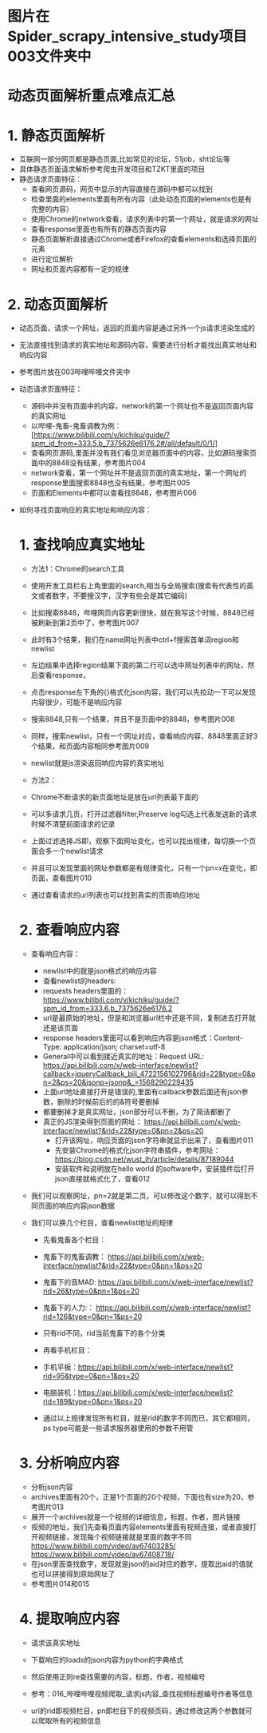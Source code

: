 # 图片在Spider_scrapy_intensive_study项目003文件夹中

# 动态页面解析重点难点汇总

# 1. 静态页面解析
- 互联网一部分网页都是静态页面,比如常见的论坛，51job，sht论坛等
- 具体静态页面请求解析参考爬虫开发项目和TZKT里面的项目
- 静态请求页面特征：
    - 查看网页源码，网页中显示的内容直接在源码中都可以找到
    - 检查里面的elements里面有所有内容（此处动态页面的elements也是有完整的内容）
    - 使用Chrome的network查看，请求列表中的第一个网址，就是请求的网址
    - 查看response里面也有所有的静态页面内容 
    - 静态页面解析直接通过Chrome或者Firefox的查看elements和选择页面的元素
    - 进行定位解析
    - 网址和页面内容都有一定的规律

# 2. 动态页面解析
- 动态页面，请求一个网址，返回的页面内容是通过另外一个js请求渲染生成的
- 无法直接找到请求的真实地址和源码内容，需要进行分析才能找出真实地址和响应内容

- 参考图片放在003哔哩哔哩文件夹中
- 动态请求页面特征：
    - 源码中并没有页面中的内容，network的第一个网址也不是返回页面内容的真实网址  
    - 以哔哩-鬼畜-鬼畜调教为例：[https://www.bilibili.com/v/kichiku/guide/?spm_id_from=333.5.b_7375626e6176.2#/all/default/0/1/]
    - 查看网页源码,里面并没有我们看见浏览器页面中的内容，比如源码搜索页面中的8848没有结果，参考图片004
    - network查看，第一个网址并不是返回页面的真实地址，第一个网址的response里面搜索8848也没有结果，参考图片005
    - 页面和Elements中都可以查看找8848，参考图片006
    
- 如何寻找页面响应的真实地址和响应内容：
    # 1. 查找响应真实地址
    - 方法1：Chrome的search工具
    - 使用开发工具栏右上角里面的search,相当与全局搜索(搜索有代表性的英文或者数字，不要搜汉字，汉字有些会是其它编码)
    - 比如搜索8848，哔哩网页内容更新很快，就在我写这个时候，8848已经被刷新到第2页中了，参考图片007
    - 此时有3个结果，我们在name网址列表中ctrl+f搜索首单词region和newlist
    - 左边结果中选择region结果下面的第二行可以选中网址列表中的网址，然后查看response，
    - 点击response左下角的{}格式化json内容，我们可以先拉动一下可以发现内容很少，可能不是响应内容
    - 搜索8848,只有一个结果，并且不是页面中的8848，参考图片008
    - 同样，搜索newlist，只有一个网址对应，查看响应内容，8848里面正好3个结果，和页面内容相同参考图片009
    - newlist就是js渲染返回响应内容的真实地址
    
    - 方法2：
    - Chrome不断请求的新页面地址是放在url列表最下面的
    - 可以多请求几页，打开过滤器filter,Preserve log勾选上代表发送新的请求时候不清楚前面请求的记录
    - 上面过滤选择JS即，观察下面网址变化，也可以找出规律，每切换一个页面会多一个newlist请求
    - 并且可以发现里面的网址参数都是有规律变化，只有一个pn=x在变化，即页面，查看图片010
    - 通过查看请求的url列表也可以找到真实的页面响应地址
    
    # 2. 查看响应内容
    - 查看响应内容：
        - newlist中的就是json格式的响应内容
        - 查看newlist的headers:
        - requests headers里面的：https://www.bilibili.com/v/kichiku/guide/?spm_id_from=333.6.b_7375626e6176.2
        - url是最原始的地址，但是和浏览器url栏中还是不同，复制进去打开就还是该页面
        - response headers里面可以看到响应内容是json格式：Content-Type: application/json; charset=utf-8
        - General中可以看到接近真实的地址：Request URL: https://api.bilibili.com/x/web-interface/newlist?callback=jqueryCallback_bili_4722156102796&rid=22&type=0&pn=2&ps=20&jsonp=jsonp&_=1568290229435
        - 上面url地址直接打开是错误的,里面有callback参数后面还有json参数，删除的时候前后的的&符号要删掉
        - 都要删掉才是真实网址，json部分可以不删，为了简洁都删了
        - 真正的JS渲染得到页面的网址：
            https://api.bilibili.com/x/web-interface/newlist?&rid=22&type=0&pn=2&ps=20
            - 打开该网址，响应页面的json字符串就显示出来了，查看图片011
            - 先安装Chrome的格式化json字符串插件，参考网址：https://blog.csdn.net/wust_lh/article/details/87189044
            - 安装软件和说明放在hello world 的software中，安装插件后打开json直接就格式化了，查看012
    
    - 我们可以观察网址，pn=2就是第二页，可以修改这个数字，就可以得到不同页面的响应内容json数据
    - 我们可以换几个栏目，查看newlist地址的规律
        - 先看鬼畜各个栏目：
        - 鬼畜下的鬼畜调教： https://api.bilibili.com/x/web-interface/newlist?&rid=22&type=0&pn=1&ps=20
        - 鬼畜下的音MAD:    https://api.bilibili.com/x/web-interface/newlist?rid=26&type=0&pn=1&ps=20
        - 鬼畜下的人力:：   https://api.bilibili.com/x/web-interface/newlist?rid=126&type=0&pn=1&ps=20
        - 只有rid不同，rid当前鬼畜下的各个分类
        
        - 再看手机栏目：
        - 手机平板：https://api.bilibili.com/x/web-interface/newlist?rid=95&type=0&pn=1&ps=20
        - 电脑装机：https://api.bilibili.com/x/web-interface/newlist?rid=189&type=0&pn=1&ps=20
        
        - 通过以上规律发现所有栏目，就是rid的数字不同而已，其它都相同，ps type可能是一些请求服务器使用的参数不用管
        
    # 3. 分析响应内容
    - 分析json内容 
    - archives里面有20个，正是1个页面的20个视频，下面也有size为20，参考图片013
    - 展开一个archives就是一个视频的详细信息，标题，作者，图片链接
    - 视频的地址，我们先查看页面内容elements里面有视频连接，或者直接打开视频链接，发现每个视频链接就是里面的数字不同
        https://www.bilibili.com/video/av67403285/
        https://www.bilibili.com/video/av67408718/
    - 在json里面查找数字，发现就是json的aid对应的数字，提取出aid的值就也可以拼接得到原始网址了
    - 参考图片014和015
    
    # 4. 提取响应内容
    - 请求该真实地址
    - 下载响应的loads的json内容为python的字典格式
    - 然后使用正则re查找需要的内容，标题，作者，视频编号
   
    - 参考：016_哔哩哔哩视频爬取_请求js内容_查找视频标题编号作者等信息
    - url的rid即视频栏目，pn即栏目下的视频页码，通过修改这两个参数就可以爬取所有的视频信息
    
